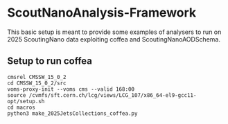 # ScoutNanoAnalysis-Framework             
This basic setup is meant to provide some examples of analysers to run on 2025 ScoutingNano data exploiting coffea and ScoutingNanoAODSchema.                                                                                               
## Setup to run coffea                                                                                                                                                                   
```
cmsrel CMSSW_15_0_2
cd CMSSW_15_0_2/src
voms-proxy-init --voms cms --valid 168:00
source /cvmfs/sft.cern.ch/lcg/views/LCG_107/x86_64-el9-gcc11-opt/setup.sh
cd macros                
python3 make_2025JetsCollections_coffea.py                                                                                                                                      
```   
